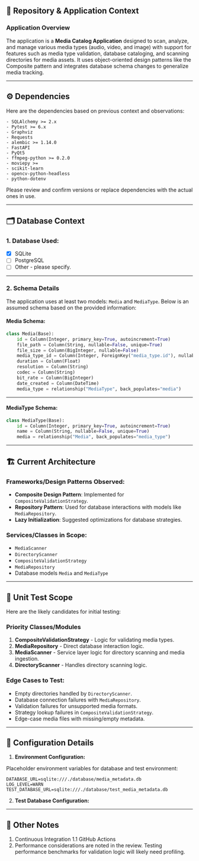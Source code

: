 
## 📄 **Repository & Application Context**

### **Application Overview**

The application is a **Media Catalog Application** designed to scan, analyze, and manage various media types (audio, video, and image) with support for features such as media type validation, database cataloging, and scanning directories for media assets. It uses object-oriented design patterns like the Composite pattern and integrates database schema changes to generalize media tracking.

---

## ⚙️ **Dependencies**

Here are the dependencies based on previous context and observations:

```plaintext
- SQLAlchemy >= 2.x
- Pytest >= 6.x
- Graphviz
- Requests
- alembic >= 1.14.0
- FastAPI
- PyQt5
- ffmpeg-python >= 0.2.0
- moviepy >= 
- scikit-learn
- opencv-python-headless
- python-dotenv
```
Please review and confirm versions or replace dependencies with the actual ones in use.

---

## 🗂️ **Database Context**

### 1. **Database Used:**
- [x] SQLite  
- [ ] PostgreSQL  
- [ ] Other - please specify.

---

### 2. **Schema Details**

The application uses at least two models: `Media` and `MediaType`. Below is an assumed schema based on the provided information:

#### Media Schema:

```python
class Media(Base):
    id = Column(Integer, primary_key=True, autoincrement=True)
    file_path = Column(String, nullable=False, unique=True)
    file_size = Column(BigInteger, nullable=False)
    media_type_id = Column(Integer, ForeignKey("media_type.id"), nullable=False)
    duration = Column(Float)
    resolution = Column(String)
    codec = Column(String)
    bit_rate = Column(BigInteger)
    date_created = Column(DateTime)
    media_type = relationship("MediaType", back_populates="media")
```

---

#### MediaType Schema:

```python
class MediaType(Base):
    id = Column(Integer, primary_key=True, autoincrement=True)
    name = Column(String, nullable=False, unique=True)
    media = relationship("Media", back_populates="media_type")
```

---

## 🏗️ **Current Architecture**

### Frameworks/Design Patterns Observed:
- **Composite Design Pattern**: Implemented for `CompositeValidationStrategy`.
- **Repository Pattern**: Used for database interactions with models like `MediaRepository`.
- **Lazy Initialization**: Suggested optimizations for database strategies.

### Services/Classes in Scope:
- `MediaScanner`
- `DirectoryScanner`
- `CompositeValidationStrategy`
- `MediaRepository`
- Database models `Media` and `MediaType`

---

## 🧪 **Unit Test Scope**

Here are the likely candidates for initial testing:

### Priority Classes/Modules
1. **CompositeValidationStrategy** - Logic for validating media types.
2. **MediaRepository** - Direct database interaction logic.
3. **MediaScanner** - Service layer logic for directory scanning and media ingestion.
4. **DirectoryScanner** - Handles directory scanning logic.

### Edge Cases to Test:
- Empty directories handled by `DirectoryScanner`.
- Database connection failures with `MediaRepository`.
- Validation failures for unsupported media formats.
- Strategy lookup failures in `CompositeValidationStrategy`.
- Edge-case media files with missing/empty metadata.

---

## 🔧 **Configuration Details**

1. **Environment Configuration:**

Placeholder environment variables for database and test environment:

```plaintext
DATABASE_URL=sqlite:///./database/media_metadata.db
LOG_LEVEL=WARN
TEST_DATABASE_URL=sqlite:///./database/test_media_metadata.db
```

2. **Test Database Configuration:** 

---

## 🚩 **Other Notes**

 1. Continuous Integration 
1.1 GitHub Actions
2. Performance considerations are noted in the review. Testing performance benchmarks for validation logic will likely need profiling.

<!--stackedit_data:
eyJoaXN0b3J5IjpbMTQwNjc0MjE2MSwtNTM4MDU0ODU2XX0=
-->